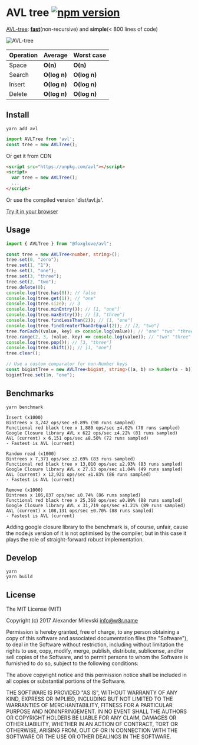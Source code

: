 # AVL tree [![npm version](https://badge.fury.io/js/avl.svg)](https://badge.fury.io/js/avl) 

[AVL-tree](https://en.wikipedia.org/wiki/AVL_tree): **[fast](#benchmarks)**(non-recursive) and **simple**(< 800 lines of code)

![AVL-tree](https://upload.wikimedia.org/wikipedia/commons/a/ad/AVL-tree-wBalance_K.svg)

| Operation     | Average       | Worst case   |
| ------------- | ------------- | ------------ |
| Space         | **O(n)**      | **O(n)**     |
| Search        | **O(log n)**  | **O(log n)** |
| Insert        | **O(log n)**  | **O(log n)** |
| Delete        | **O(log n)**  | **O(log n)** |


## Install

```shell
yarn add avl
```

```js
import AVLTree from 'avl';
const tree = new AVLTree();
```

Or get it from CDN
```html
<script src="https://unpkg.com/avl"></script>
<script>
  var tree = new AVLTree();
  ...
</script>
```
Or use the compiled version 'dist/avl.js'.

[Try it in your browser](https://npm.runkit.com/avl)

## Usage

```Typescript
import { AVLTree } from "@foxglove/avl";

const tree = new AVLTree<number, string>();
tree.set(0, "zero");
tree.set(1, "1");
tree.set(1, "one");
tree.set(3, "three");
tree.set(2, "two");
tree.delete(0);
console.log(tree.has(0)); // false
console.log(tree.get(1)); // "one"
console.log(tree.size); // 3
console.log(tree.minEntry()); // [1, "one"]
console.log(tree.maxEntry()); // [3, "three"]
console.log(tree.findLessThan(2)); // [1, "one"]
console.log(tree.findGreaterThanOrEqual(2)); // [2, "two"]
tree.forEach((value, key) => console.log(value)); // "one" "two" "three"
tree.range(2, 3, (value, key) => console.log(value)); // "two" "three"
console.log(tree.pop()); // [3, "three"]
console.log(tree.shift()); // [1, "one"]
tree.clear();

// Use a custom comparator for non-Number keys
const bigintTree = new AVLTree<bigint, string>((a, b) => Number(a - b));
bigintTree.set(1n, "one");
```

## Benchmarks

```shell
yarn benchmark
```

```
Insert (x1000)
Bintrees x 3,742 ops/sec ±0.89% (90 runs sampled)
Functional red black tree x 1,880 ops/sec ±4.02% (78 runs sampled)
Google Closure library AVL x 622 ops/sec ±4.22% (81 runs sampled)
AVL (current) x 6,151 ops/sec ±8.50% (72 runs sampled)
- Fastest is AVL (current)

Random read (x1000)
Bintrees x 7,371 ops/sec ±2.69% (83 runs sampled)
Functional red black tree x 13,010 ops/sec ±2.93% (83 runs sampled)
Google Closure library AVL x 27.63 ops/sec ±1.04% (49 runs sampled)
AVL (current) x 12,921 ops/sec ±1.83% (86 runs sampled)
- Fastest is AVL (current)

Remove (x1000)
Bintrees x 106,837 ops/sec ±0.74% (86 runs sampled)
Functional red black tree x 25,368 ops/sec ±0.89% (88 runs sampled)
Google Closure library AVL x 31,719 ops/sec ±1.21% (89 runs sampled)
AVL (current) x 108,131 ops/sec ±0.70% (88 runs sampled)
- Fastest is AVL (current)
```

Adding google closure library to the benchmark is, of course, unfair, cause the
node.js version of it is not optimised by the compiler, but in this case it
plays the role of straight-forward robust implementation.

## Develop

```shell
yarn
yarn build
```

## License

The MIT License (MIT)

Copyright (c) 2017 Alexander Milevski <info@w8r.name>

Permission is hereby granted, free of charge, to any person obtaining a copy of
this software and associated documentation files (the "Software"), to deal in
the Software without restriction, including without limitation the rights to
use, copy, modify, merge, publish, distribute, sublicense, and/or sell copies of
the Software, and to permit persons to whom the Software is furnished to do so,
subject to the following conditions:

The above copyright notice and this permission notice shall be included in all
copies or substantial portions of the Software.

THE SOFTWARE IS PROVIDED "AS IS", WITHOUT WARRANTY OF ANY KIND, EXPRESS OR
IMPLIED, INCLUDING BUT NOT LIMITED TO THE WARRANTIES OF MERCHANTABILITY, FITNESS
FOR A PARTICULAR PURPOSE AND NONINFRINGEMENT. IN NO EVENT SHALL THE AUTHORS OR
COPYRIGHT HOLDERS BE LIABLE FOR ANY CLAIM, DAMAGES OR OTHER LIABILITY, WHETHER
IN AN ACTION OF CONTRACT, TORT OR OTHERWISE, ARISING FROM, OUT OF OR IN
CONNECTION WITH THE SOFTWARE OR THE USE OR OTHER DEALINGS IN THE SOFTWARE.
